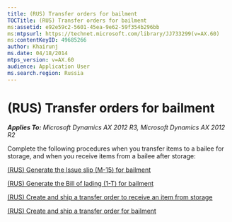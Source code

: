 ```yaml
---
title: (RUS) Transfer orders for bailment
TOCTitle: (RUS) Transfer orders for bailment
ms:assetid: e92e59c2-5601-45ea-9e62-59f354b296bb
ms:mtpsurl: https://technet.microsoft.com/library/JJ733299(v=AX.60)
ms:contentKeyID: 49685266
author: Khairunj
ms.date: 04/18/2014
mtps_version: v=AX.60
audience: Application User
ms.search.region: Russia
---
```


# (RUS) Transfer orders for bailment 


_**Applies To:** Microsoft Dynamics AX 2012 R3, Microsoft Dynamics AX 2012 R2_

Complete the following procedures when you transfer items to a bailee for storage, and when you receive items from a bailee after storage:

[(RUS) Generate the Issue slip (M-15) for bailment](rus-generate-the-issue-slip-m-15-for-bailment.md)

[(RUS) Generate the Bill of lading (1-T) for bailment](rus-generate-the-bill-of-lading-1-t-for-bailment.md)

[(RUS) Create and ship a transfer order to receive an item from storage](rus-create-and-ship-a-transfer-order-to-receive-an-item-from-storage.md)

[(RUS) Create and ship a transfer order for bailment](rus-create-and-ship-a-transfer-order-for-bailment.md)

  


